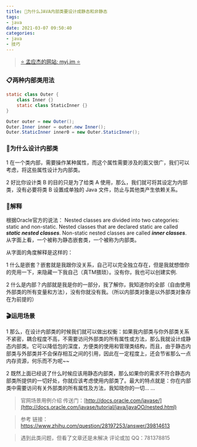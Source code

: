 ```yaml
---
title: 🤔为什么JAVA内部类要设计成静态和非静态
tags: 
- java
date: 2021-03-07 09:50:40
categories:
- java
- 技巧
---
```


> [⭐ 孟应杰的网站: myj.im ⭐](https://myj.im/)

### 📋两种内部类用法

```java
static class Outer {
	class Inner {}
	static class StaticInner {}
}

Outer outer = new Outer();
Outer.Inner inner = outer.new Inner();
Outer.StaticInner inner0 = new Outer.StaticInner();
```

### 🤔为什么设计内部类

1 在一个类内部，需要操作某种属性，而这个属性需要涉及的面又很广，我们可以考虑，将这些属性设计为内部类。

2 好比你设计类 B 的目的只是为了给类 A 使用，那么，我们就可将其设定为内部类，没有必要将类 B 设置成单独的 Java 文件，防止与其他类产生依赖关系。

### 🎲解释

根据Oracle官方的说法：
Nested classes are divided into two categories: static and non-static. Nested classes that are declared static are called ***static nested classes***. Non-static nested classes are called ***inner classes***.
从字面上看，一个被称为静态嵌套类，一个被称为内部类。

从字面的角度解释是这样的：

1 什么是嵌套？嵌套就是我跟你没关系，自己可以完全独立存在，但是我就想借你的壳用一下，来隐藏一下我自己（真TM猥琐）。没有你，我也可以创建实例.

2 什么是内部？内部就是我是你的一部分，我了解你，我知道你的全部（自由使用外部类的所有变量和方法），没有你就没有我。（所以内部类对象是以外部类对象存在为前提的）

### 🎬运用场景

1 那么，在设计内部类的时候我们就可以做出权衡：如果我内部类与你外部类关系不紧密，耦合程度不高，不需要访问外部类的所有属性或方法，那么我就设计成静态内部类。它可以降低包的深度，方便类的使用和管理类结构，而且，由于静态内部类与外部类并不会保存相互之间的引用，因此在一定程度上，还会节省那么一点内存资源，何乐而不为呢~~

2 既然上面已经说了什么时候应该用静态内部类，那么如果你的需求不符合静态内部类所提供的一切好处，你就应该考虑使用内部类了。最大的特点就是：你在内部类中需要访问有关外部类的所有属性及方法，我知晓你的一切... ... 

> 官网场景用例介绍
> 传送门：[http://docs.oracle.com/javase/](http://docs.oracle.com/javase/tutorial/java/javaOO/nested.html)

> 参考
> 链接：https://www.zhihu.com/question/28197253/answer/39814613


> 遇到此类问题，但看了文章还是未解决
> 评论或加 QQ：781378815